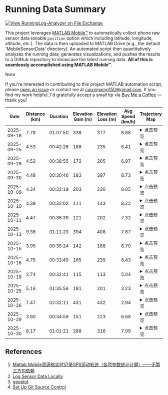 # Running Data Summary

[![View RunningLog-Analyzer on File Exchange](https://www.mathworks.com/matlabcentral/images/matlab-file-exchange.svg)](https://www.mathworks.com/matlabcentral/fileexchange/182187-runninglog-analyzer)

This project leverages [MATLAB Mobile™](https://www.mathworks.com/products/matlab-mobile.html) to automatically collect phone raw sensor data (enable `position` option which including latitude, longitude, altitude, etc.). The data is then uploaded to MATLAB Drive (e.g., the default 'MobileSensorData' directory). An automated script then quantitatively analyzes the running data, generates visualizations, and pushes the results to a GitHub repository to showcase the latest running data. **All of this is seamlessly accomplished using MATLAB Mobile™**.

> [!NOTE]
> If you're interested in contributing to this project MATLAB automation script, please [open an issue](https://github.com/cuixing158/RunningLog-Analyzer/issues) or contact me at cuixingxing150@gmail.com. If you find my work helpful, I'd gratefully accept a small tip via [Buy Me a Coffee](https://raw.githubusercontent.com/cuixing158/OpticalFlow-Visualization/refs/heads/main/README_media/sponsors.jpg) — thank you!


| Date | Distance (km) | Duration | Elevation Gain (m) | Elevation Loss (m) | Avg Speed (km/h) | Trajectory Map | Altitude-Speed Plot | Speed Histogram |
|------|---------------|----------|--------------------|--------------------|------------------|----------------|---------------------|-----------------|
| 2025-09-18 | 7.78 | 01:07:50 | 338 | 377 | 6.88 | <details><summary>点击预览</summary><img src="./images/2025-09-18_gps_trajectory.jpg" alt="Trajectory" width="600" /></details> | <details><summary>点击预览</summary><img src="./images/2025-09-18_altitude_speed.jpg" alt="Altitude-Speed" width="600" /></details> | <details><summary>点击预览</summary><img src="./images/2025-09-18_speed_histogram.jpg" alt="Speed Histogram" width="600" /></details> |
| 2025-09-25 | 4.53 | 00:42:26 | 188 | 235 | 6.41 | <details><summary>点击预览</summary><img src="./images/2025-09-25_gps_trajectory.jpg" alt="Trajectory" width="600" /></details> | <details><summary>点击预览</summary><img src="./images/2025-09-25_altitude_speed.jpg" alt="Altitude-Speed" width="600" /></details> | <details><summary>点击预览</summary><img src="./images/2025-09-25_speed_histogram.jpg" alt="Speed Histogram" width="600" /></details> |
| 2025-09-28 | 4.52 | 00:38:55 | 172 | 205 | 6.97 | <details><summary>点击预览</summary><img src="./images/2025-09-28_gps_trajectory.jpg" alt="Trajectory" width="600" /></details> | <details><summary>点击预览</summary><img src="./images/2025-09-28_altitude_speed.jpg" alt="Altitude-Speed" width="600" /></details> | <details><summary>点击预览</summary><img src="./images/2025-09-28_speed_histogram.jpg" alt="Speed Histogram" width="600" /></details> |
| 2025-09-30 | 4.48 | 00:30:46 | 183 | 397 | 8.73 | <details><summary>点击预览</summary><img src="./images/2025-09-30_gps_trajectory.jpg" alt="Trajectory" width="600" /></details> | <details><summary>点击预览</summary><img src="./images/2025-09-30_altitude_speed.jpg" alt="Altitude-Speed" width="600" /></details> | <details><summary>点击预览</summary><img src="./images/2025-09-30_speed_histogram.jpg" alt="Speed Histogram" width="600" /></details> |
| 2025-10-09 | 4.34 | 00:32:19 | 203 | 230 | 8.05 | <details><summary>点击预览</summary><img src="./images/2025-10-09_gps_trajectory.jpg" alt="Trajectory" width="600" /></details> | <details><summary>点击预览</summary><img src="./images/2025-10-09_altitude_speed.jpg" alt="Altitude-Speed" width="600" /></details> | <details><summary>点击预览</summary><img src="./images/2025-10-09_speed_histogram.jpg" alt="Speed Histogram" width="600" /></details> |
| 2025-10-10 | 4.39 | 00:32:02 | 111 | 143 | 8.22 | <details><summary>点击预览</summary><img src="./images/2025-10-10_gps_trajectory.jpg" alt="Trajectory" width="600" /></details> | <details><summary>点击预览</summary><img src="./images/2025-10-10_altitude_speed.jpg" alt="Altitude-Speed" width="600" /></details> | <details><summary>点击预览</summary><img src="./images/2025-10-10_speed_histogram.jpg" alt="Speed Histogram" width="600" /></details> |
| 2025-10-11 | 4.47 | 00:36:39 | 121 | 202 | 7.32 | <details><summary>点击预览</summary><img src="./images/2025-10-11_gps_trajectory.jpg" alt="Trajectory" width="600" /></details> | <details><summary>点击预览</summary><img src="./images/2025-10-11_altitude_speed.jpg" alt="Altitude-Speed" width="600" /></details> | <details><summary>点击预览</summary><img src="./images/2025-10-11_speed_histogram.jpg" alt="Speed Histogram" width="600" /></details> |
| 2025-10-13 | 9.36 | 01:11:20 | 394 | 408 | 7.87 | <details><summary>点击预览</summary><img src="./images/2025-10-13_gps_trajectory.jpg" alt="Trajectory" width="600" /></details> | <details><summary>点击预览</summary><img src="./images/2025-10-13_altitude_speed.jpg" alt="Altitude-Speed" width="600" /></details> | <details><summary>点击预览</summary><img src="./images/2025-10-13_speed_histogram.jpg" alt="Speed Histogram" width="600" /></details> |
| 2025-10-15 | 3.95 | 00:35:24 | 142 | 188 | 6.70 | <details><summary>点击预览</summary><img src="./images/2025-10-15_gps_trajectory.jpg" alt="Trajectory" width="600" /></details> | <details><summary>点击预览</summary><img src="./images/2025-10-15_altitude_speed.jpg" alt="Altitude-Speed" width="600" /></details> | <details><summary>点击预览</summary><img src="./images/2025-10-15_speed_histogram.jpg" alt="Speed Histogram" width="600" /></details> |
| 2025-10-16 | 4.75 | 00:33:49 | 165 | 239 | 8.43 | <details><summary>点击预览</summary><img src="./images/2025-10-16_gps_trajectory.jpg" alt="Trajectory" width="600" /></details> | <details><summary>点击预览</summary><img src="./images/2025-10-16_altitude_speed.jpg" alt="Altitude-Speed" width="600" /></details> | <details><summary>点击预览</summary><img src="./images/2025-10-16_speed_histogram.jpg" alt="Speed Histogram" width="600" /></details> |
| 2025-10-18 | 2.74 | 00:32:41 | 115 | 113 | 5.04 | <details><summary>点击预览</summary><img src="./images/2025-10-18_gps_trajectory.jpg" alt="Trajectory" width="600" /></details> | <details><summary>点击预览</summary><img src="./images/2025-10-18_altitude_speed.jpg" alt="Altitude-Speed" width="600" /></details> | <details><summary>点击预览</summary><img src="./images/2025-10-18_speed_histogram.jpg" alt="Speed Histogram" width="600" /></details> |
| 2025-10-25 | 5.16 | 01:35:56 | 191 | 201 | 3.23 | <details><summary>点击预览</summary><img src="./images/2025-10-25_gps_trajectory.jpg" alt="Trajectory" width="600" /></details> | <details><summary>点击预览</summary><img src="./images/2025-10-25_altitude_speed.jpg" alt="Altitude-Speed" width="600" /></details> | <details><summary>点击预览</summary><img src="./images/2025-10-25_speed_histogram.jpg" alt="Speed Histogram" width="600" /></details> |
| 2025-10-26 | 7.47 | 02:32:11 | 431 | 432 | 2.94 | <details><summary>点击预览</summary><img src="./images/2025-10-26_gps_trajectory.jpg" alt="Trajectory" width="600" /></details> | <details><summary>点击预览</summary><img src="./images/2025-10-26_altitude_speed.jpg" alt="Altitude-Speed" width="600" /></details> | <details><summary>点击预览</summary><img src="./images/2025-10-26_speed_histogram.jpg" alt="Speed Histogram" width="600" /></details> |
| 2025-10-29 | 3.90 | 00:34:59 | 151 | 223 | 6.68 | <details><summary>点击预览</summary><img src="./images/2025-10-29_gps_trajectory.jpg" alt="Trajectory" width="600" /></details> | <details><summary>点击预览</summary><img src="./images/2025-10-29_altitude_speed.jpg" alt="Altitude-Speed" width="600" /></details> | <details><summary>点击预览</summary><img src="./images/2025-10-29_speed_histogram.jpg" alt="Speed Histogram" width="600" /></details> |
| 2025-10-30 | 8.17 | 01:01:21 | 288 | 316 | 7.99 | <details><summary>点击预览</summary><img src="./images/2025-10-30_gps_trajectory.jpg" alt="Trajectory" width="600" /></details> | <details><summary>点击预览</summary><img src="./images/2025-10-30_altitude_speed.jpg" alt="Altitude-Speed" width="600" /></details> | <details><summary>点击预览</summary><img src="./images/2025-10-30_speed_histogram.jpg" alt="Speed Histogram" width="600" /></details> |



## References
1. [Matlab Mobile高逼格实时记录GPS运动轨迹（各项参数统计计算）——无第三方包依赖](https://zhuanlan.zhihu.com/p/126242819)
2. [Log Sensor Data Locally](https://www.mathworks.com/help/matlabmobile/ug/log-sensor-data-locally.html)
3. [geoplot](https://www.mathworks.com/help/matlab/ref/geoplot.html)
4. [Set Up Git Source Control](https://www.mathworks.com/help/matlab/matlab_prog/set-up-git-source-control.html)
